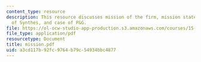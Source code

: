 ```yaml
---
content_type: resource
description: This resource discusses mission of the firm, mission statement, case
  of Synthes, and case of P&G.
file: https://ol-ocw-studio-app-production.s3.amazonaws.com/courses/15-904-strategic-management-ii-fall-2005/a3cd117b92fc9764b79c54934bbc4877_mission.pdf
file_type: application/pdf
resourcetype: Document
title: mission.pdf
uid: a3cd117b-92fc-9764-b79c-54934bbc4877
---
```

